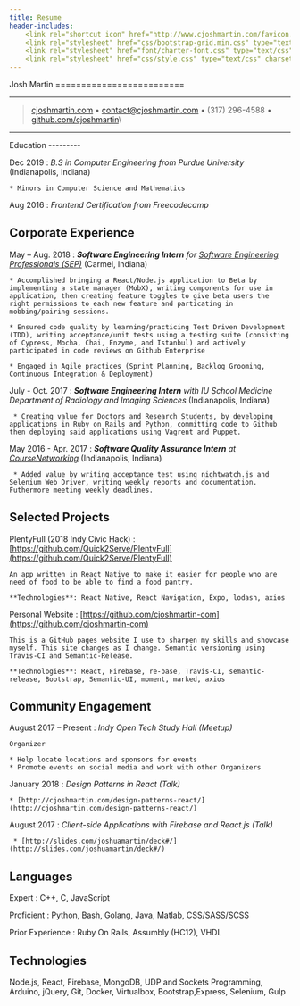 ```yaml
---
title: Resume
header-includes:
    <link rel="shortcut icon" href="http://www.cjoshmartin.com/favicon.ico">
    <link rel="stylesheet" href="css/bootstrap-grid.min.css" type="text/css" charset="utf-8" />
    <link rel="stylesheet" href="font/charter-font.css" type="text/css" charset="utf-8" />
    <link rel="stylesheet" href="css/style.css" type="text/css" charset="utf-8" />
---
```


<div class="container">
<div class="row">
<div class="header col">
Josh Martin
=========================

----

> [cjoshmartin.com](https://www.cjoshmartin.com) • <contact@cjoshmartin.com> • (317) 296-4588 • [github.com/cjoshmartin](https://www.github.com/cjoshmartin)\

----
</div>
</div>

<div class="row"> 
<div class="main-content col">
Education
---------

Dec 2019
:   *B.S in Computer Engineering from Purdue University*
    (Indianapolis, Indiana)

    * Minors in Computer Science and Mathematics

Aug 2016
:   *Frontend Certification from Freecodecamp*

    
Corporate Experience
--------------------

May – Aug. 2018
:   *<strong>Software Engineering Intern</strong> for [Software Engineering Professionals (SEP)](https://www.sep.com/)*
    (Carmel, Indiana)
    
    * Accomplished bringing a React/Node.js application to Beta by implementing a state manager (MobX), writing components for use in application, then creating feature toggles to give beta users the right permissions to each new feature and particating in mobbing/pairing sessions. 

    * Ensured code quality by learning/practicing Test Driven Development (TDD), writing acceptance/unit tests using a testing suite (consisting of Cypress, Mocha, Chai, Enzyme, and Istanbul) and actively participated in code reviews on Github Enterprise

    * Engaged in Agile practices (Sprint Planning, Backlog Grooming, Continuous Integration & Deployment)

July - Oct. 2017
:   *<strong>Software Engineering Intern</strong> with
    IU School Medicine Department of Radiology and Imaging Sciences* (Indianapolis, Indiana)
    
     * Creating value for Doctors and Research Students, by developing applications in Ruby on Rails and Python, committing code to Github then deploying said applications using Vagrent and Puppet.
    
May 2016 - Apr. 2017
:   *<strong>Software Quality Assurance Intern</strong> at [CourseNetworking](http://www.thecn.com/)*
    (Indianapolis, Indiana)

     * Added value by writing acceptance test using nightwatch.js and Selenium Web Driver, writing weekly reports and documentation. Futhermore meeting weekly deadlines.

Selected Projects
----------------------------------

PlentyFull (2018 Indy Civic Hack)
:   [https://github.com/Quick2Serve/PlentyFull](https://github.com/Quick2Serve/PlentyFull)

    An app written in React Native to make it easier for people who are need of food to be able to find a food pantry.

    **Technologies**: React Native, React Navigation, Expo, lodash, axios


Personal Website
:   [https://github.com/cjoshmartin-com](https://github.com/cjoshmartin-com)

    This is a GitHub pages website I use to sharpen my skills and showcase myself. This site changes as I change. Semantic versioning using Travis-CI and Semantic-Release.
    
    **Technologies**: React, Firebase, re-base, Travis-CI, semantic-release, Bootstrap, Semantic-UI, moment, marked, axios

Community Engagement
----------------------------------

August 2017 – Present
:   *Indy Open Tech Study Hall (Meetup)*

    Organizer

    * Help locate locations and sponsors for events
    * Promote events on social media and work with other Organizers

January 2018
:   *Design Patterns in React (Talk)*

    * [http://cjoshmartin.com/design-patterns-react/](http://cjoshmartin.com/design-patterns-react/)

August 2017
:   *Client-side Applications with Firebase and React.js (Talk)*

     * [http://slides.com/joshuamartin/deck#/](http://slides.com/joshuamartin/deck#/)

Languages
----------------------------------

Expert
:   C++, C, JavaScript

Proficient
:   Python, Bash, Golang, Java, Matlab, CSS/SASS/SCSS

Prior Experience
:   Ruby On Rails, Assumbly (HC12), VHDL

Technologies
----------------------------------

Node.js, React, Firebase, MongoDB, UDP and Sockets Programming, Arduino, jQuery, Git, Docker, Virtualbox, Bootstrap,Express, Selenium, Gulp

</div>

<div class="sidebar">
</div>
</div>
</div>
